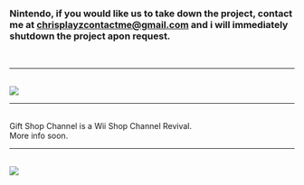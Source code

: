 <div style="margin:auto;">
 <h3 class="MAILLL">Nintendo, if you would like us to take down the project, contact me at <a href="mailto:chrisplayzcontactme@gmail.com">chrisplayzcontactme@gmail.com</a> and i will immediately shutdown the project apon request. </h3>
 <br><hr><br>
 <img src="https://i.imgur.com/BriSgVf.png">
 <br><hr><br>
Gift Shop Channel is a Wii Shop Channel Revival.
 <BR>
More info soon.
 <br><hr><br>
<img src="https://i.imgur.com/BriSgVf.png">
